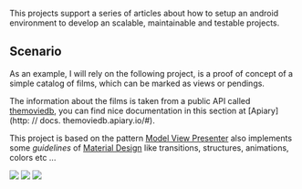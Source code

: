This projects support a series of articles about how to setup an android environment to develop an scalable, maintainable and testable projects.

## Scenario

As an example, I will rely on the following project, is a proof of concept of a simple catalog of films, which can be marked as views or pendings.

The information about the films is taken from a public API called [themoviedb](https://www.themoviedb.org/documentation/api), you can find nice documentation in this section at [Apiary](http: // docs. themoviedb.apiary.io/#).

This project is based on the pattern [Model View Presenter](http://en.wikipedia.org/wiki/Model%E2%80%93view%E2%80%93presenter) also implements some _guidelines_ of [Material Design](http://www.google.com/design/spec/material-design/introduction.html) like transitions, structures, animations, colors etc ...

![](http://androcode.es/wp-content/uploads/2015/02/1.png)
![](http://androcode.es/wp-content/uploads/2015/02/2.png)
![](http://androcode.es/wp-content/uploads/2015/02/3.png)